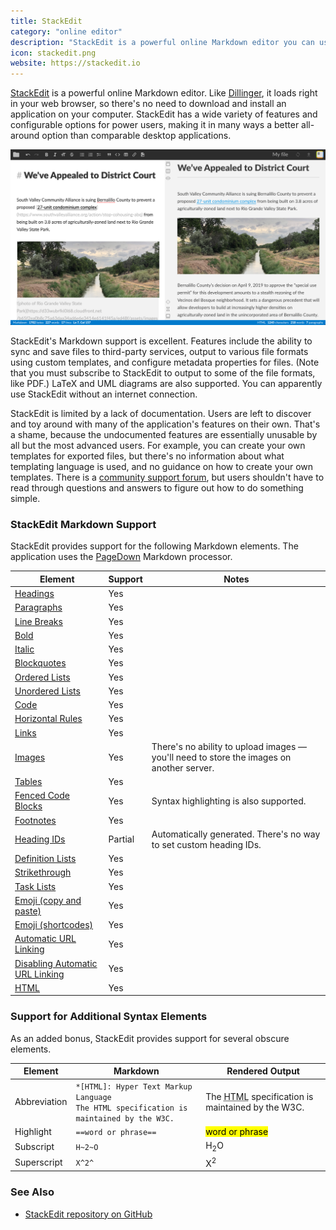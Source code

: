 ```yaml
---
title: StackEdit
category: "online editor"
description: "StackEdit is a powerful online Markdown editor you can use anywhere."
icon: stackedit.png
website: https://stackedit.io
---
```


[StackEdit](https://stackedit.io) is a powerful online Markdown editor. Like [Dillinger](/tools/dillinger/), it loads right in your web browser, so there's no need to download and install an application on your computer. StackEdit has a wide variety of features and configurable options for power users, making it in many ways a better all-around option than comparable desktop applications.

<img src="/assets/images/tools/stackedit.png" class="img-fluid" alt="StackEdit Markdown editor">

StackEdit's Markdown support is excellent. Features include the ability to sync and save files to third-party services, output to various file formats using custom templates, and configure metadata properties for files. (Note that you must subscribe to StackEdit to output to some of the file formats, like PDF.) LaTeX and UML diagrams are also supported. You can apparently use StackEdit without an internet connection.

StackEdit is limited by a lack of documentation. Users are left to discover and toy around with many of the application's features on their own. That's a shame, because the undocumented features are essentially unusable by all but the most advanced users. For example, you can create your own templates for exported files, but there's no information about what templating language is used, and no guidance on how to create your own templates. There is a [community support forum](https://community.stackedit.io/), but users shouldn't have to read through questions and answers to figure out how to do something simple.

### StackEdit Markdown Support

StackEdit provides support for the following Markdown elements. The application uses the [PageDown](https://github.com/StackExchange/pagedown) Markdown processor.

<table class="table table-bordered" style="font-size: 14px">
  <thead class="thead-light">
    <tr>
      <th>Element</th>
      <th>Support</th>
      <th>Notes</th>
    </tr>
  </thead>
  <tbody>
    <tr>
      <td><a href="/basic-syntax#headings">Headings</a></td>
      <td class="table-success">Yes</td>
      <td></td>
    </tr>
    <tr>
      <td><a href="/basic-syntax/#paragraphs-1">Paragraphs</a></td>
      <td class="table-success">Yes</td>
      <td></td>
    </tr>
    <tr>
      <td><a href="/basic-syntax/#line-breaks">Line Breaks</a></td>
      <td class="table-success">Yes</td>
      <td></td>
    </tr>
    <tr>
      <td><a href="/basic-syntax#bold">Bold</a></td>
      <td class="table-success">Yes</td>
      <td></td>
    </tr>
    <tr>
      <td><a href="/basic-syntax#italic">Italic</a></td>
      <td class="table-success">Yes</td>
      <td></td>
    </tr>
    <tr>
      <td><a href="/basic-syntax#blockquotes-1">Blockquotes</a></td>
      <td class="table-success">Yes</td>
      <td></td>
    </tr>
    <tr>
      <td><a href="/basic-syntax#ordered-lists">Ordered Lists</a></td>
      <td class="table-success">Yes</td>
      <td></td>
    </tr>
    <tr>
      <td><a href="/basic-syntax#unordered-lists">Unordered Lists</a></td>
      <td class="table-success">Yes</td>
      <td></td>
    </tr>
    <tr>
      <td><a href="/basic-syntax#code">Code</a></td>
      <td class="table-success">Yes</td>
      <td></td>
    </tr>
    <tr>
      <td><a href="/basic-syntax/#horizontal-rules">Horizontal Rules</a></td>
      <td class="table-success">Yes</td>
      <td></td>
    </tr>
    <tr>
      <td><a href="/basic-syntax/#links">Links</a></td>
      <td class="table-success">Yes</td>
      <td></td>
    </tr>
    <tr>
      <td><a href="/basic-syntax/#images-1">Images</a></td>
      <td class="table-success">Yes</td>
      <td>There's no ability to upload images — you'll need to store the images on another server.</td>
    </tr>
    <tr>
      <td><a href="/extended-syntax/#tables">Tables</a></td>
      <td class="table-success">Yes</td>
      <td></td>
    </tr>
    <tr>
      <td><a href="/extended-syntax/#fenced-code-blocks">Fenced Code Blocks</a></td>
      <td class="table-success">Yes</td>
      <td>Syntax highlighting is also supported.</td>
    </tr>
    <tr>
      <td><a href="/extended-syntax/#footnotes">Footnotes</a></td>
      <td class="table-success">Yes</td>
      <td></td>
    </tr>
    <tr>
      <td><a href="/extended-syntax/#heading-ids">Heading IDs</a></td>
      <td class="table-warning">Partial</td>
      <td>Automatically generated. There's no way to set custom heading IDs.</td>
    </tr>
    <tr>
      <td><a href="/extended-syntax/#definition-lists">Definition Lists</a></td>
      <td class="table-success">Yes</td>
      <td></td>
    </tr>
    <tr>
      <td><a href="/extended-syntax/#strikethrough">Strikethrough</a></td>
      <td class="table-success">Yes</td>
      <td></td>
    </tr>
    <tr>
      <td><a href="/extended-syntax/#task-lists">Task Lists</a></td>
      <td class="table-success">Yes</td>
      <td></td>
    </tr>
    <tr>
      <td><a href="/extended-syntax/#copying-and-pasting-emoji">Emoji (copy and paste)</a></td>
      <td class="table-success">Yes</td>
      <td></td>
    </tr>
    <tr>
      <td><a href="/extended-syntax/#using-emoji-shortcodes">Emoji (shortcodes)</a></td>
      <td class="table-success">Yes</td>
      <td></td>
    </tr>
    <tr>
      <td><a href="/extended-syntax/#automatic-url-linking">Automatic URL Linking</a></td>
      <td class="table-success">Yes</td>
      <td></td>
    </tr>
    <tr>
      <td><a href="/extended-syntax/#disabling-automatic-url-linking">Disabling Automatic URL Linking</a></td>
      <td class="table-success">Yes</td>
      <td></td>
    </tr>
    <tr>
      <td><a href="/basic-syntax/#html">HTML</a></td>
      <td class="table-success">Yes</td>
      <td></td>
    </tr>
  </tbody>
</table>

### Support for Additional Syntax Elements

As an added bonus, StackEdit provides support for several obscure elements.

<table class="table table-bordered" style="font-size: 14px">
  <thead class="thead-light">
    <tr>
      <th>Element</th>
      <th>Markdown</th>
      <th>Rendered Output</th>
    </tr>
  </thead>
  <tbody>
    <tr>
      <td>Abbreviation</td>
      <td><code>*[HTML]: Hyper Text Markup Language</code><br>
      <code>The HTML specification is maintained by the W3C.</code></td>
      <td>The <abbr title="Hyper Text Markup Language">HTML</abbr> specification
is maintained by the W3C.</td>
    </tr>
    <tr>
      <td>Highlight</td>
      <td><code>==word or phrase==</code></td>
      <td><mark>word or phrase</mark></td>
    </tr>
    <tr>
      <td>Subscript</td>
      <td><code>H~2~O</code></td>
      <td>H<sub>2</sub>O</td>
    </tr>
    <tr>
      <td>Superscript</td>
      <td><code>X^2^</code></td>
      <td>X<sup>2</sup></td>
    </tr>
  </tbody>
</table>

### See Also

- [StackEdit repository on GitHub](https://github.com/benweet/stackedit/)
